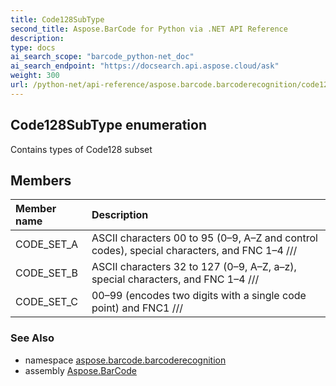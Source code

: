 ```yaml
---
title: Code128SubType
second_title: Aspose.BarCode for Python via .NET API Reference
description: 
type: docs
ai_search_scope: "barcode_python-net_doc"
ai_search_endpoint: "https://docsearch.api.aspose.cloud/ask"
weight: 300
url: /python-net/api-reference/aspose.barcode.barcoderecognition/code128subtype/
---
```


## Code128SubType enumeration

Contains types of Code128 subset

## Members
| Member name | Description |
| :- | :- |
|CODE_SET_A|ASCII characters 00 to 95 (0–9, A–Z and control codes), special characters, and FNC 1–4 ///|
|CODE_SET_B|ASCII characters 32 to 127 (0–9, A–Z, a–z), special characters, and FNC 1–4 ///|
|CODE_SET_C|00–99 (encodes two digits with a single code point) and FNC1 ///|

### See Also

* namespace [aspose.barcode.barcoderecognition](/barcode/python-net/api-reference/aspose.barcode.barcoderecognition/)
* assembly [Aspose.BarCode](/barcode/python-net/api-reference/)


